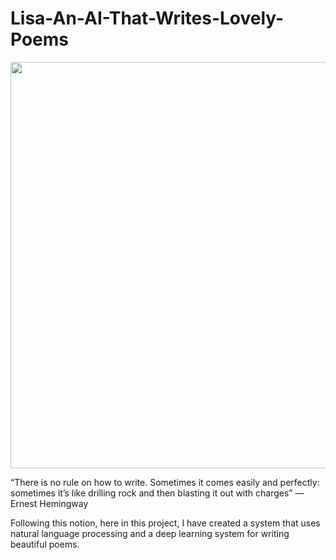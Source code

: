 # Lisa-An-AI-That-Writes-Lovely-Poems
<img src="https://assets.readitforward.com/wp-content/uploads/2017/10/poems_art-900x675.png" width="950" height="650">
<p>“There is no rule on how to write. Sometimes it comes easily and perfectly: sometimes it’s like drilling rock and then blasting it out with charges” — Ernest Hemingway</p>
<p>Following this notion, here in this project, I have created a system that uses natural language processing and a deep learning system for writing beautiful poems. </p>

